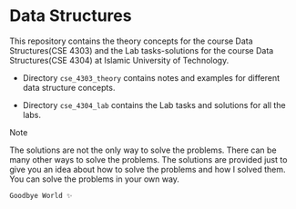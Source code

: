 # Data Structures

This repository contains the theory concepts for the course Data Structures(CSE 4303) and the Lab tasks-solutions for the course Data Structures(CSE 4304) at Islamic University of Technology.

- Directory `cse_4303_theory` contains notes and examples for different data structure concepts.

- Directory `cse_4304_lab` contains the Lab tasks and solutions for all the labs.

> [!NOTE]
> The solutions are not the only way to solve the problems. There can be many other ways to solve the problems. The solutions are provided just to give you an idea about how to solve the problems and how I solved them. You can solve the problems in your own way.

```java
Goodbye World ✨
```
